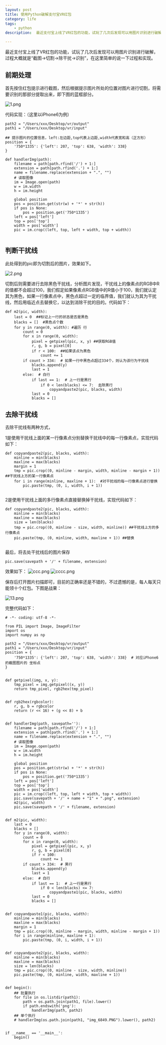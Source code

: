 ```yaml
---
layout: post
title: 使用Python破解支付宝VR红包
category: life
tags:
    - python
description:  最近支付宝上线了VR红包的功能，试玩了几次后发现可以用图片识别进行破解，过程大概就是“截图->切割->除干扰->识别”，在这里简单的说一下过程和实现。

---
```


最近支付宝上线了VR红包的功能，试玩了几次后发现可以用图片识别进行破解，过程大概就是“截图->切割->除干扰->识别”，在这里简单的说一下过程和实现。

## 前期处理
首先按住红包提示进行截图，然后根据提示图片所处的位置对图片进行切割，将需要识别的那部分提取出来，即下图的蓝框部分。

![1.png](http://7xomt5.com1.z0.glb.clouddn.com/10.PNG)

代码实现：（这里以iPhone6为例）

```
path2 = "/Users/xxx/Desktop/vr/output"
path1 = "/Users/xxx/Desktop/vr/input"

## 提示图片的位置信息，left:左边距,top代表上边距,width代表宽和高（正方形）
position = {
    '750*1335': {'left': 207, 'top': 638, 'width': 338}
}

def handlerImg(path):
    filename = path[path.rfind('/') + 1:]
    extension = path[path.rfind('.') + 1:]
    name = filename.replace(extension + ".", "")
    # 读取图像
    im = Image.open(path)
    w = im.width
    h = im.height

    global position
    pos = position.get(str(w) + '*' + str(h))
    if pos is None:
        pos = position.get('750*1335')
    left = pos['left']
    top = pos['top']
    width = pos['width']
    pic = im.crop((left, top, left + width, top + width))
    
```
## 判断干扰线

此处得到的pic即为切割后的图片，效果如下。

![2.png](http://7xomt5.com1.z0.glb.clouddn.com/12.png)

切割后则需要进行去除黑色干扰线，分析图片发现，干扰线上的像素点的RGB中R的值都不会超过100，我们假定如果像素点RGB值中的R值小于100，我们就认定其为黑色，如果一行像素点中，黑色点超过一定的临界值，我们就认为其为干扰线，然后用临近点去替换它，以达到消除干扰的目的。代码如下：

```
def m2(pic, width):
    last = 0  ##标记上一行的状态是否是黑色
    blacks = []  #黑色点个数
    for y in range(0, width): #遍历 行
        count = 0
        for x in range(0, width):
            pixel = getpixel(pic, x, y) ##获取RGB值
            r, g, b = pixel[0]
            if r < 100:  ##如果该点为黑色
                count += 1
        if count > 334:  # 如果一行中黑色点超过334个，则认为该行为干扰线
            blacks.append(y)
            last = 1
        else:  # 白行
            if last == 1:  # 上一行是黑行
                if 0 < len(blacks) <= 7:  去除黑行
                    copyandpaste2(pic, blacks, width)
            last = 0
            blacks = []
```

## 去除干扰线

去除干扰线有两种方式，

1是使用干扰线上面的某一行像素点分别替换干扰线中的每一行像素点，实现代码如下：

```
def copyandpaste2(pic, blacks, width):
    minline = min(blacks)
    maxline = max(blacks)
    margin = 1
    tmp = pic.crop((0, minline - margin, width, minline - margin + 1))  ##干扰线上方的某一行像素点
    for i in range(minline, maxline + 1):  #对干扰线的每一行像素点进行替换
        pic.paste(tmp, (0, i, width, i + 1))
        
```

2是使用干扰线上面的多行像素点直接替换掉干扰线，实现代码如下：

```
def copyandpaste2(pic, blacks, width):
    minline = min(blacks)
    maxline = max(blacks)
    size = len(blacks)
    tmp = pic.crop((0, minline - size, width, minline)) ##干扰线上方的多行像素点
    pic.paste(tmp, (0, minline, width, maxline + 1)) ##替换
    
```

最后，将去处干扰线后的图片保存

```
pic.save(savepath + '/' + filename, extension)
```
效果如下：
![ccc.png](http://7xomt5.com1.z0.glb.clouddn.com/ccc.png)
![cccc.png](http://7xomt5.com1.z0.glb.clouddn.com/cccc.png)

保存后打开图片扫描即可，目前的正确率还是不错的，不过遗憾的是，每人每天只能领十个红包。下图是战果：

![13.png](http://7xomt5.com1.z0.glb.clouddn.com/13.jpeg)

完整代码如下：

```
# -*- coding: utf-8 -*-

from PIL import Image, ImageFilter
import os
import numpy as np

path2 = "/Users/xxx/Desktop/vr/output"
path1 = "/Users/xxx/Desktop/vr/input"
position = {
    '750*1335': {'left': 207, 'top': 638, 'width': 338}  # 对应iPhone6的截图图片的 坐标点
}


def getpixel(img, x, y):
    tmp_pixel = img.getpixel((x, y))
    return tmp_pixel, rgb2hex(tmp_pixel)


def rgb2hex(rgbcolor):
    r, g, b = rgbcolor
    return (r << 16) + (g << 8) + b


def handlerImg(path, savepath=''):
    filename = path[path.rfind('/') + 1:]
    extension = path[path.rfind('.') + 1:]
    name = filename.replace(extension + ".", "")
    # 读取图像
    im = Image.open(path)
    w = im.width
    h = im.height

    global position
    pos = position.get(str(w) + '*' + str(h))
    if pos is None:
        pos = position.get('750*1335')
    left = pos['left']
    top = pos['top']
    width = pos['width']
    pic = im.crop((left, top, left + width, top + width))
    pic.save(savepath + '/' + name + "1" + ".png", extension)
    m2(pic, width)
    pic.save(savepath + '/' + filename, extension)


def m2(pic, width):
    last = 0
    blacks = []
    for y in range(0, width):
        count = 0
        for x in range(0, width):
            pixel = getpixel(pic, x, y)
            r, g, b = pixel[0]
            if r < 100:
                count += 1
        if count > 334:  # 黑行
            blacks.append(y)
            last = 1
        else:  # 白行
            if last == 1:  # 上一行是黑行
                if 0 < len(blacks) <= 7:
                    copyandpaste1(pic, blacks, width)
            last = 0
            blacks = []


def copyandpaste1(pic, blacks, width):
    minline = min(blacks)
    maxline = max(blacks)
    margin = 1
    tmp = pic.crop((0, minline - margin, width, minline - margin + 1))
    for i in range(minline, maxline + 1):
        pic.paste(tmp, (0, i, width, i + 1))


def copyandpaste2(pic, blacks, width):
    minline = min(blacks)
    maxline = max(blacks)
    size = len(blacks)
    tmp = pic.crop((0, minline - size, width, minline))
    pic.paste(tmp, (0, minline, width, maxline + 1))


def begin():
    ## 批量执行
    for file in os.listdir(path1):
        path = os.path.join(path1, file).lower()
        if path.endswith('png'):
            handlerImg(path, path2)
    ## 单个执行
    # handlerImg(os.path.join(path1, "img_6849.PNG").lower(), path2)


if __name__ == '__main__':
    begin()

```



